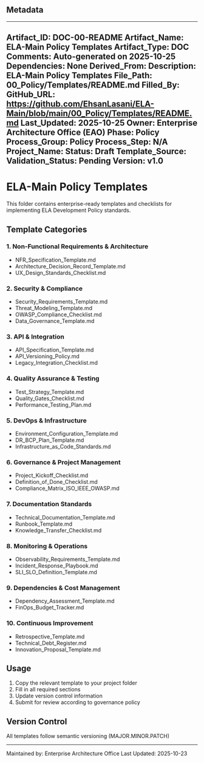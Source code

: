 ## Metadata
---
Artifact_ID: DOC-00-README
Artifact_Name: ELA-Main Policy Templates
Artifact_Type: DOC
Comments: Auto-generated on 2025-10-25
Dependencies: None
Derived_From: 
Description: ELA-Main Policy Templates
File_Path: 00_Policy/Templates/README.md
Filled_By: 
GitHub_URL: https://github.com/EhsanLasani/ELA-Main/blob/main/00_Policy/Templates/README.md
Last_Updated: 2025-10-25
Owner: Enterprise Architecture Office (EAO)
Phase: Policy
Process_Group: Policy
Process_Step: N/A
Project_Name: 
Status: Draft
Template_Source: 
Validation_Status: Pending
Version: v1.0
---
# ELA-Main Policy Templates

This folder contains enterprise-ready templates and checklists for implementing ELA Development Policy standards.

## Template Categories

### 1. Non-Functional Requirements & Architecture
- NFR_Specification_Template.md
- Architecture_Decision_Record_Template.md
- UX_Design_Standards_Checklist.md

### 2. Security & Compliance
- Security_Requirements_Template.md
- Threat_Modeling_Template.md
- OWASP_Compliance_Checklist.md
- Data_Governance_Template.md

### 3. API & Integration
- API_Specification_Template.md
- API_Versioning_Policy.md
- Legacy_Integration_Checklist.md

### 4. Quality Assurance & Testing
- Test_Strategy_Template.md
- Quality_Gates_Checklist.md
- Performance_Testing_Plan.md

### 5. DevOps & Infrastructure
- Environment_Configuration_Template.md
- DR_BCP_Plan_Template.md
- Infrastructure_as_Code_Standards.md

### 6. Governance & Project Management
- Project_Kickoff_Checklist.md
- Definition_of_Done_Checklist.md
- Compliance_Matrix_ISO_IEEE_OWASP.md

### 7. Documentation Standards
- Technical_Documentation_Template.md
- Runbook_Template.md
- Knowledge_Transfer_Checklist.md

### 8. Monitoring & Operations
- Observability_Requirements_Template.md
- Incident_Response_Playbook.md
- SLI_SLO_Definition_Template.md

### 9. Dependencies & Cost Management
- Dependency_Assessment_Template.md
- FinOps_Budget_Tracker.md

### 10. Continuous Improvement
- Retrospective_Template.md
- Technical_Debt_Register.md
- Innovation_Proposal_Template.md

## Usage

1. Copy the relevant template to your project folder
2. Fill in all required sections
3. Update version control information
4. Submit for review according to governance policy

## Version Control

All templates follow semantic versioning (MAJOR.MINOR.PATCH)

---
Maintained by: Enterprise Architecture Office
Last Updated: 2025-10-23
